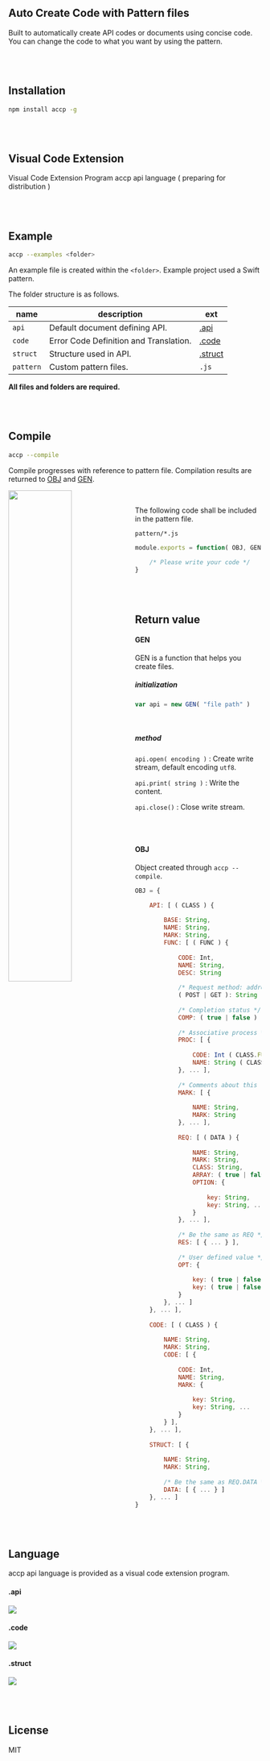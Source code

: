 ## Auto Create Code with Pattern files

Built to automatically create API codes or documents using concise code. You can change the code to what you want by using the pattern.

<br>

<br>

## Installation

```bash
npm install accp -g
```

<br>

<br>

## Visual Code Extension

Visual Code Extension Program accp api language ( preparing for distribution )

<br><br>

## Example

```bash
accp --examples <folder>
```

An example file is created within the `<folder>`. Example project used a Swift pattern.

The folder structure is as follows.

| name      | description                            | ext                |
| --------- | -------------------------------------- | ------------------ |
| `api`     | Default document defining API.         | [.api](#api)       |
| `code`    | Error Code Definition and Translation. | [.code](#code)     |
| `struct`  | Structure used in API.                 | [.struct](#struct) |
| `pattern` | Custom pattern files.                  | `.js`              |

**All files and folders are required.**

<br><br>

## Compile

```bash
accp --compile
```

Compile progresses with reference to pattern file. Compilation results are returned to [OBJ](#obj) and [GEN](#gen).

<img src="https://raw.githubusercontent.com/Hongdaesik/accp/master/img/compile.png" style="width: 50%; float: left" />

<br>

The following code shall be included in the pattern file.

`pattern/*.js`

```javascript
module.exports = function( OBJ, GEN ) { 
    
	/* Please write your code */ 
}
```

<br><br>

## Return value

#### GEN

GEN is a function that helps you create files.

##### initialization

```javascript
var api = new GEN( "file path" )
```

<br>

##### method

`api.open( encoding )` : Create write stream, default encoding `utf8`.

`api.print( string )` : Write the content.

`api.close()` : Close write stream.

<br><br>

#### OBJ

Object created through `accp --compile`.

```javascript
OBJ = {

	API: [ ( CLASS ) {
		
        BASE: String,
        NAME: String,
        MARK: String,
        FUNC: [ ( FUNC ) {
            
            CODE: Int,
            NAME: String,
            DESC: String
    		
    		/* Request method: address */
    		( POST | GET ): String
    		
    		/* Completion status */
            COMP: ( true | false )
    		
    		/* Associative process */
            PROC: [ {
            	
            	CODE: Int ( CLASS.FUNC.CODE ),
            	NAME: String ( CLASS.FUNC.NAME )
        	}, ... ],
            
            /* Comments about this function */
            MARK: [ {
                
                NAME: String,
                MARK: String
            }, ... ],
            
            REQ: [ ( DATA ) {
                
                NAME: String,
                MARK: String,
                CLASS: String,
                ARRAY: ( true | false ),
                OPTION: {
                    
                    key: String,
                    key: String, ...
                }
            }, ... ],
            
            /* Be the same as REQ */
			RES: [ { ... } ],
            
            /* User defined value */
            OPT: {
            	
                key: ( true | false ),
                key: ( true | false ), ...
            }
        }, ... ]
	}, ... ],
	
	CODE: [ ( CLASS ) {
		
        NAME: String,
        MARK: String,
        CODE: [ {
            
            CODE: Int,
            NAME: String,
            MARK: {
                
                key: String,
                key: String, ...
            }
        } ],
	}, ... ],
	
    STRUCT: [ {
               
    	NAME: String,
        MARK: String,
        
        /* Be the same as REQ.DATA */
        DATA: [ { ... } ]
    }, ... ]
}
```

<br><br>

## Language

accp api language is provided as a visual code extension program.

#### .api

![](https://raw.githubusercontent.com/Hongdaesik/accp/master/img/api.png)

#### .code

![](https://raw.githubusercontent.com/Hongdaesik/accp/master/img/code.png)

#### .struct

![](https://raw.githubusercontent.com/Hongdaesik/accp/master/img/struct.png)

<br><br>

## License

MIT